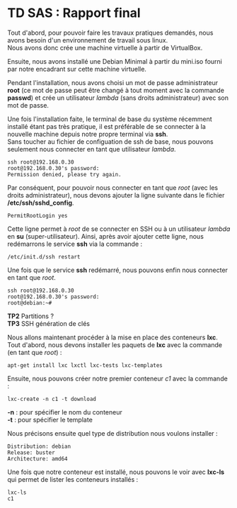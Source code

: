 # TD SAS : Rapport final

Tout d'abord, pour pouvoir faire les travaux pratiques demandés, nous avons besoin d'un environnement de travail sous linux.  
Nous avons donc crée une machine virtuelle à partir de VirtualBox.  

Ensuite, nous avons installé une Debian Minimal à partir du mini.iso fourni par notre encadrant sur cette machine virtuelle.  

Pendant l'installation, nous avons choisi un mot de passe administrateur **root** (ce mot de passe peut être changé à tout moment avec la commande **passwd**) et crée un utilisateur *lambda* (sans droits administrateur) avec son mot de passe.  

Une fois l'installation faite, le terminal de base du système récemment installé étant pas très pratique, il est préférable de se connecter à la nouvelle machine depuis notre propre terminal via **ssh**.  
Sans toucher au fichier de configuation de ssh de base, nous pouvons seulement nous connecter en tant que utilisateur *lambda*.

    ssh root@192.168.0.30  
    root@192.168.0.30's password:  
    Permission denied, please try again.

Par conséquent, pour pouvoir nous connecter en tant que *root* (avec les droits administrateur), nous devons ajouter la ligne suivante dans le fichier **/etc/ssh/sshd_config**.  
    
    PermitRootLogin yes

Cette ligne permet à *root* de se connecter en SSH ou à un utilisateur *lambda* en **su** (super-utilisateur). Ainsi, après avoir ajouter cette ligne, nous redémarrons le service **ssh** via la commande :  

    /etc/init.d/ssh restart  

Une fois que le service **ssh** redémarré, nous pouvons enfin nous connecter en tant que *root*.


    ssh root@192.168.0.30  
    root@192.168.0.30's password:   
    root@debian:~#  


**TP2** Partitions ?  
**TP3** SSH génération de clés


Nous allons maintenant procéder à la mise en place des conteneurs **lxc**. Tout d'abord, nous devons installer les paquets de **lxc** avec la commande (en tant que *root*) :  

    apt-get install lxc lxctl lxc-tests lxc-templates 

Ensuite, nous pouvons créer notre premier conteneur *c1* avec la commande :  

    lxc-create -n c1 -t download  

**-n** : pour spécifier le nom du conteneur  
**-t** : pour spécifier le template  

Nous précisons ensuite quel type de distribution nous voulons installer :

    Distribution: debian
    Release: buster
    Architecture: amd64  

Une fois que notre conteneur est installé, nous pouvons le voir avec **lxc-ls** qui permet de lister les conteneurs installés : 

    lxc-ls
    c1  

